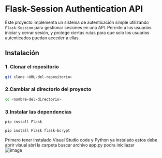 # Flask-Session Authentication API

Este proyecto implementa un sistema de autenticación simple utilizando `Flask-Session` para gestionar sesiones en una API. Permite a los usuarios iniciar y cerrar sesión, y protege ciertas rutas para que solo los usuarios autenticados puedan acceder a ellas.

## Instalación

### 1. Clonar el repositorio

```bash
git clone <URL-del-repositorio>
```
### 2.Cambiar al directorio del proyecto

```bash
cd <nombre-del-directorio>
```
### 3.Instalar las dependencias

```bash
pip install Flask
```

```bash
pip install Flask flask-bcrypt 
```

Primero tener instalado Visual Studio code y Python ya instalado estos debe abrir visual abri la carpeta  buscar archivo app.py
podra inicliazar  
![image](https://github.com/user-attachments/assets/9e7171ca-1c7e-4d28-b99c-6339d20766ac)





